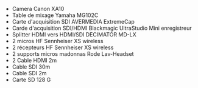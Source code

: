 * Camera Canon XA10
* Table de mixage Yamaha MG102C
* Carte d'acquisition SDI AVERMEDIA ExtremeCap 
* Carde d'acquisition SDI/HDMI Blackmagic UltraStudio Mini enregistreur
* Splitter HDMI vers HDMI/SDI DECIMATOR MD-LX
* 2 micros HF Sennheiser XS wireless
* 2 récepteurs HF Sennheiser XS wireless
* 2 supports micros madonnas Rode Lav-Headset 
* 2 Cable HDMI 2m
* Cable SDI 30m
* Cable SDI 2m
* Carte SD 128 G
